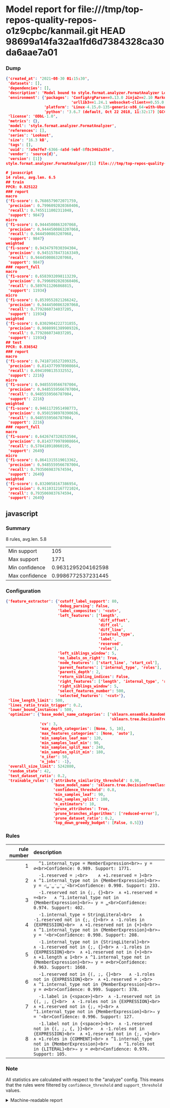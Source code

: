 # Model report for file:///tmp/top-repos-quality-repos-o1z9cpbc/kanmail.git HEAD 98699a14fa32aa1fd6d7384328ca30da6aae7a01

### Dump

```json
{'created_at': '2021-08-30 01:15:30',
 'datasets': [],
 'dependencies': [],
 'description': 'Model bound to style.format.analyzer.FormatAnalyzer Lookout analyzer.',
 'environment': {'packages': 'ConfigArgParse==0.13.0 Jinja2==2.10 MarkupSafe==1.1.1 PyStemmer==1.3.0 PyYAML==5.1 Pympler==0.5 SQLAlchemy==1.2.10 SQLAlchemy-Utils==0.33.3 asdf==2.3.2 bblfsh==2.12.7 boto==2.49.0 boto3==1.9.130 botocore==1.12.130 cachetools==2.0.1 certifi==2019.3.9 chardet==3.0.4 clint==0.5.1 docker==3.7.0 docker-pycreds==0.4.0 dulwich==0.19.11 grpcio==1.19.0 grpcio-tools==1.19.0 humanfriendly==4.16.1 humanize==0.5.1 idna==2.8 jmespath==0.9.4 jsonschema==2.6.0 lookout-sdk==0.4.1 lookout-sdk-ml==0.19.0 lookout-style==0.2.0 lz4==2.1.6 modelforge==0.12.1 numpy==1.16.2 packaging==19.0 pandas==0.22.0 pip==19.0.3 protobuf==3.7.0 psycopg2-binary==2.7.5 pygtrie==2.3 pyparsing==2.3.1 python-dateutil==2.8.0 python-igraph==0.7.1.post6 pytz==2019.1 requests==2.21.0 requirements-parser==0.2.0 scikit-learn==0.20.1 scikit-optimize==0.5.2 scipy==1.2.1 semantic-version==2.6.0 setuptools==40.8.0 six==1.12.0 smart-open==1.8.1 sourced-ml==0.8.2 spdx==2.5.0 stringcase==1.2.0 tabulate==0.8.2 tqdm==4.31.1 '
                             'urllib3==1.24.1 websocket-client==0.55.0 xxhash==1.3.0',
                 'platform': 'Linux-4.15.0-135-generic-x86_64-with-Ubuntu-18.04-bionic',
                 'python': '3.6.7 (default, Oct 22 2018, 11:32:17) [GCC 8.2.0]'},
 'license': 'ODbL-1.0',
 'metrics': {},
 'model': 'style.format.analyzer.FormatAnalyzer',
 'references': [],
 'series': 'Lookout',
 'size': '16.3 kB',
 'tags': [],
 'uuid': '7a9e7fe7-6366-4a5d-9ebf-8f8c3462a354',
 'vendor': 'source{d}',
 'version': [1]}
style.format.analyzer.FormatAnalyzer/[1] file:///tmp/top-repos-quality-repos-o1z9cpbc/kanmail.git 98699a14fa32aa1fd6d7384328ca30da6aae7a01

# javascript
14 rules, avg.len. 6.5
## train
PPCR: 0.825122
### report
macro
{'f1-score': 0.7686579072071759,
 'precision': 0.7996092020360406,
 'recall': 0.7455111002311048,
 'support': 9847}
micro
{'f1-score': 0.9444500863207068,
 'precision': 0.9444500863207068,
 'recall': 0.9444500863207068,
 'support': 9847}
weighted
{'f1-score': 0.9434797030394304,
 'precision': 0.9451578473163349,
 'recall': 0.9444500863207068,
 'support': 9847}
### report_full
macro
{'f1-score': 0.6583932098113239,
 'precision': 0.7996092020360406,
 'recall': 0.5897611206868815,
 'support': 11934}
micro
{'f1-score': 0.8539552821266242,
 'precision': 0.9444500863207068,
 'recall': 0.7792860734037205,
 'support': 11934}
weighted
{'f1-score': 0.8302904222731855,
 'precision': 0.9080991389909326,
 'recall': 0.7792860734037205,
 'support': 11934}
## test
PPCR: 0.836542
### report
macro
{'f1-score': 0.7418716527209325,
 'precision': 0.8143779978908664,
 'recall': 0.6941098135332552,
 'support': 2216}
micro
{'f1-score': 0.9485559566787004,
 'precision': 0.9485559566787004,
 'recall': 0.9485559566787004,
 'support': 2216}
weighted
{'f1-score': 0.9461172951498773,
 'precision': 0.9501598978390636,
 'recall': 0.9485559566787004,
 'support': 2216}
### report_full
macro
{'f1-score': 0.6426747320253504,
 'precision': 0.8143779978908664,
 'recall': 0.578418918060195,
 'support': 2649}
micro
{'f1-score': 0.8641315519013362,
 'precision': 0.9485559566787004,
 'recall': 0.7935069837674594,
 'support': 2649}
weighted
{'f1-score': 0.8320058167386954,
 'precision': 0.9110312167721024,
 'recall': 0.7935069837674594,
 'support': 2649}
```

## javascript
### Summary
8 rules, avg.len. 5.8

| | |
|-|-|
|Min support|105|
|Max support|1771|
|Min confidence|0.9631295204162598|
|Max confidence|0.9986772537231445|

### Configuration

```json
{'feature_extractor': {'cutoff_label_support': 80,
                       'debug_parsing': False,
                       'label_composites': '<cut>',
                       'left_features': ['length',
                                         'diff_offset',
                                         'diff_col',
                                         'diff_line',
                                         'internal_type',
                                         'label',
                                         'reserved',
                                         'roles'],
                       'left_siblings_window': 5,
                       'no_labels_on_right': True,
                       'node_features': ['start_line', 'start_col'],
                       'parent_features': ['internal_type', 'roles'],
                       'parents_depth': 2,
                       'return_sibling_indices': False,
                       'right_features': ['length', 'internal_type', 'reserved', 'roles'],
                       'right_siblings_window': 5,
                       'select_features_number': 500,
                       'selected_features': '<cut>'},
 'line_length_limit': 500,
 'lines_ratio_train_trigger': 0.2,
 'lower_bound_instances': 500,
 'optimizer': {'base_model_name_categories': ['sklearn.ensemble.RandomForestClassifier',
                                              'sklearn.tree.DecisionTreeClassifier'],
               'cv': 3,
               'max_depth_categories': [None, 5, 10],
               'max_features_categories': [None, 'auto'],
               'min_samples_leaf_max': 120,
               'min_samples_leaf_min': 90,
               'min_samples_split_max': 240,
               'min_samples_split_min': 180,
               'n_iter': 50,
               'n_jobs': -1},
 'overall_size_limit': 5242880,
 'random_state': 42,
 'test_dataset_ratio': 0.2,
 'trainable_rules': {'attribute_similarity_threshold': 0.98,
                     'base_model_name': 'sklearn.tree.DecisionTreeClassifier',
                     'confidence_threshold': 0.8,
                     'min_samples_leaf': 90,
                     'min_samples_split': 180,
                     'n_estimators': 10,
                     'prune_attributes': True,
                     'prune_branches_algorithms': ['reduced-error'],
                     'prune_dataset_ratio': 0.2,
                     'top_down_greedy_budget': [False, 0.5]}}
```

### Rules

| rule number | description |
|----:|:-----|
| 1 | `  ^1.internal_type = MemberExpression<br>⇒ y = ∅<br>Confidence: 0.989. Support: 1771.` |
| 2 | `  -1.reserved = ;<br>	∧ +1.reserved = }<br>	∧ ^1.internal_type not in {MemberExpression}<br>⇒ y = ⏎␣⁻␣⁻␣⁻␣⁻<br>Confidence: 0.998. Support: 233.` |
| 3 | `  -1.reserved not in {;, {}<br>	∧ +1.reserved = =<br>	∧ ^1.internal_type not in {MemberExpression}<br>⇒ y = ␣<br>Confidence: 0.974. Support: 402.` |
| 4 | `  -1.internal_type = StringLiteral<br>	∧ -1.reserved not in {;, {}<br>	∧ -1.roles in {EXPRESSION}<br>	∧ +1.reserved not in {=}<br>	∧ ^1.internal_type not in {MemberExpression}<br>⇒ y = '<br>Confidence: 0.998. Support: 208.` |
| 5 | `  -1.internal_type not in {StringLiteral}<br>	∧ -1.reserved not in {;, {}<br>	∧ -1.roles in {EXPRESSION}<br>	∧ +1.reserved not in {=}<br>	∧ +1.length ≤ 1<br>	∧ ^1.internal_type not in {MemberExpression}<br>⇒ y = ∅<br>Confidence: 0.963. Support: 1668.` |
| 6 | `  -1.reserved not in {(, ;, {}<br>	∧ -1.roles not in {EXPRESSION}<br>	∧ +1.reserved = ;<br>	∧ ^1.internal_type not in {MemberExpression}<br>⇒ y = ∅<br>Confidence: 0.999. Support: 378.` |
| 7 | `  -1.label in {<space>}<br>	∧ -1.reserved not in {(, ;, {}<br>	∧ -1.roles not in {EXPRESSION}<br>	∧ +1.reserved not in {;, =}<br>	∧ ^1.internal_type not in {MemberExpression}<br>⇒ y = '<br>Confidence: 0.996. Support: 127.` |
| 8 | `  -1.label not in {<space>}<br>	∧ -1.reserved not in {(, ;, {, }}<br>	∧ -1.roles not in {EXPRESSION}<br>	∧ +1.reserved not in {;, =}<br>	∧ +1.roles in {COMMENT}<br>	∧ ^1.internal_type not in {MemberExpression}<br>	∧ ^1.roles not in {LITERAL}<br>⇒ y = ∅<br>Confidence: 0.976. Support: 105.` |

### Note
All statistics are calculated with respect to the "analyze" config. This means that the rules were filtered by
`confidence_threshold` and `support_threshold` values.

<details>
    <summary>Machine-readable report</summary>
```json
{"javascript": {"avg_rule_len": 5.75, "max_conf": 0.9986772537231445, "max_support": 1771, "min_conf": 0.9631295204162598, "min_support": 105, "num_rules": 8}}
```
</details>
